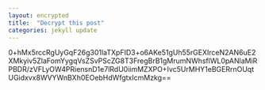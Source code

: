 ```yaml
---
layout: encrypted
title:  "Decrypt this post"
categories: jekyll update
---
```


0+hMx5rccRgUyGqF26g301laTXpFID3+o6AKe51gUh55rGEXIrceN2AN6uE2XMkyiv5ZlaFomYygqVsZSvPScZG8T3FregBrB1gMrumNWhsflWL0pANlaMiRPBDR/zVFLyOW4PRiensnD1e7lRdU0iimMZXPO+Ivc5UrMHY1eBGERrnOUqtUGidxvx8WVYWnBXh0EOebHdWfgtxIcmMzkg==
